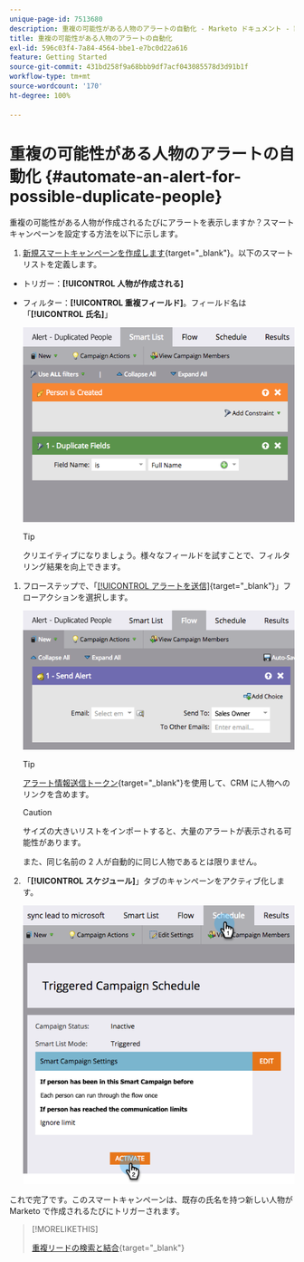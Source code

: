 ```yaml
---
unique-page-id: 7513680
description: 重複の可能性がある人物のアラートの自動化 - Marketo ドキュメント - 製品ドキュメント
title: 重複の可能性がある人物のアラートの自動化
exl-id: 596c03f4-7a84-4564-bbe1-e7bc0d22a616
feature: Getting Started
source-git-commit: 431bd258f9a68bbb9df7acf043085578d3d91b1f
workflow-type: tm+mt
source-wordcount: '170'
ht-degree: 100%

---
```


# 重複の可能性がある人物のアラートの自動化 {#automate-an-alert-for-possible-duplicate-people}

重複の可能性がある人物が作成されるたびにアラートを表示しますか？スマートキャンペーンを設定する方法を以下に示します。

1. [新規スマートキャンペーンを作成します](/help/marketo/product-docs/core-marketo-concepts/smart-campaigns/creating-a-smart-campaign/create-a-new-smart-campaign.md){target="_blank"}。以下のスマートリストを定義します。

* トリガー：**[!UICONTROL 人物が作成される]**
* フィルター：**[!UICONTROL 重複フィールド]**。フィールド名は「**[!UICONTROL 氏名]**」

  ![](assets/automate-an-alert-1.png)

  >[!TIP]
  >
  >クリエイティブになりましょう。様々なフィールドを試すことで、フィルタリング結果を向上できます。

1. フローステップで、「[[!UICONTROL アラートを送信]](/help/marketo/product-docs/core-marketo-concepts/smart-campaigns/flow-actions/send-alert.md){target="_blank"}」フローアクションを選択します。

   ![](assets/automate-an-alert-2.png)

   >[!TIP]
   >
   >[アラート情報送信トークン](/help/marketo/product-docs/email-marketing/general/using-tokens/use-the-send-alert-info-token.md){target="_blank"}を使用して、CRM に人物へのリンクを含めます。

   >[!CAUTION]
   >
   >サイズの大きいリストをインポートすると、大量のアラートが表示される可能性があります。
   >
   >また、同じ名前の 2 人が自動的に同じ人物であるとは限りません。

1. 「**[!UICONTROL スケジュール]**」タブのキャンペーンをアクティブ化します。

   ![](assets/automate-an-alert-3.png)

これで完了です。このスマートキャンペーンは、既存の氏名を持つ新しい人物が Marketo で作成されるたびにトリガーされます。

>[!MORELIKETHIS]
>
>[重複リードの検索と結合](/help/marketo/product-docs/core-marketo-concepts/smart-lists-and-static-lists/managing-people-in-smart-lists/find-and-merge-duplicate-people.md){target="_blank"}
